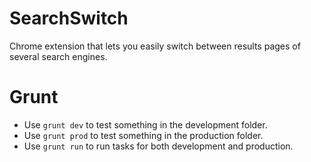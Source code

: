 SearchSwitch
============

Chrome extension that lets you easily switch between results pages of several search engines.

Grunt
===========

* Use `grunt dev` to test something in the development folder.
* Use `grunt prod` to test something in the production folder.
* Use `grunt run` to run tasks for both development and production.

